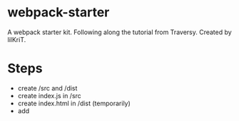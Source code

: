 # webpack-starter

A webpack starter kit. Following along the tutorial from Traversy.
Created by lilKriT.

# Steps

- create /src and /dist
- create index.js in /src
- create index.html in /dist (temporarily)
- add <script> in the html
- `npm init -y`
- `npm i -D webpack webpack-cli`
- add a build script `build: "webpack"` (you can add --mode)
- create webpack.config.js (like in example)
- add loaders
- example, `npm i -D sass style-loader css-loader sass-loader` (only if you use sass though)
- import the css file in index.js
- install html webpack plugin `npm i -D html-webpack-plugin`
- add it to the config
- create template html file
- for caching, add `[contenthash]` to the file name
- add `"dev": "webpack serve"` script (careful, it runs files from the memory)
- install webpack-dev-server `npm i -D webpack-dev-server`
- add webpack-dev-server config in webpack.config
- add `clean: true` to output
- add source maps (good for debugging). `devtool: "source-map"` (or inline-source-map)
- optional: install babel-loader and @babel/core @babel/preset-env and add a module rule for it.
- add assets to /src/assets
- add loader module: rules. (no need to install anything)
- add `assetModuleFilename: "[name][ext]",` to output
- optionally, `npm i -D webpack-bundle-analyzer`, then add it as a plugin

Shorter list:

- create /src and /dist
- create index.js in /src
- `npm init -y`
- `npm i -D webpack webpack-cli`
- add loaders you will need `npm i -D style-loader css-loader`
- `npm i -D html-webpack-plugin webpack-dev-server`
- optionally `npm i -D webpack-bundle-analyzer`
- add scripts: `"build": "webpack"` and `"dev": "webpack-serve"`
- create webpack.config.js from template
- import the css file in index.js
- add template.html file
- add other files types as needed
